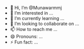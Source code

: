 - 👋 Hi, I’m @Munawarmmj
- 👀 I’m interested in ...
- 🌱 I’m currently learning ...
- 💞️ I’m looking to collaborate on ...
- 📫 How to reach me ...
- 😄 Pronouns: ...
- ⚡ Fun fact: ...

<!---
Munawarmmj/Munawarmmj is a ✨ special ✨ repository because its `README.md` (this file) appears on your GitHub profile.
You can click the Preview link to take a look at your changes.
--->
